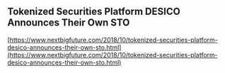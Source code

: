 ## Tokenized Securities Platform DESICO Announces Their Own STO
  
  [https://www.nextbigfuture.com/2018/10/tokenized-securities-platform-desico-announces-their-own-sto.html](https://www.nextbigfuture.com/2018/10/tokenized-securities-platform-desico-announces-their-own-sto.html)